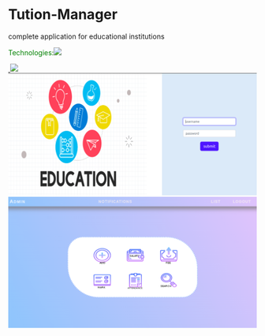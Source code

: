 # Tution-Manager
complete application for educational institutions
<p style="color:green;">Technologies:<img src="https://img.shields.io/badge/HTML-239120?style=for-the-badge&logo=html5&logoColor=white"/></p>
<div id="badges">
<a href="http://althaftution.atwebpages.com/">
 <img src="https://img.shields.io/badge/Firefox_Browser-FF7139?style=for-the-badge&logo=Firefox-Browser&logoColor=white" alt=""/>
 <img src="https://img.shields.io/badge/Google_chrome-4285F4?style=for-the-badge&logo=Google-chrome&logoColor=white"/>
 </a>
</div>
<img src="https://github.com/althafabdulraheem/Tution-Manager/blob/main/tuition_login.png"/>
<img src="https://github.com/althafabdulraheem/Tution-Manager/blob/main/home_page.png"/>
